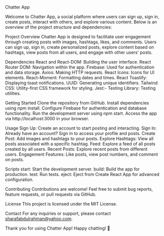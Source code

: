 Chatter App

Welcome to Chatter App, a social platform where users can sign up, sign in, create posts, interact with others, and explore various content. Below is an overview of the project structure and dependencies:

Project Overview
Chatter App is designed to facilitate user engagement through creating posts with images, hashtags, likes, and comments. Users can sign up, sign in, create personalized posts, explore content based on hashtags, view posts from all users, and engage with other users' posts.

Dependencies
React and React-DOM: Building the user interface.
React Router DOM: Navigation within the app.
Firebase: Used for authentication and data storage.
Axios: Making HTTP requests.
React Icons: Icons for UI elements.
React-Moment: Formatting dates and times.
React Toastify: Displaying toast notifications.
UUID: Generating unique identifiers.
Tailwind CSS: Utility-first CSS framework for styling.
Jest:- Testing Library: Testing utilities.

Getting Started
Clone the repository from GitHub.
Install dependencies using npm install.
Configure Firebase for authentication and database functionality.
Run the development server using npm start.
Access the app via http://localhost:3000 in your browser.

Usage
Sign Up: Create an account to start posting and interacting.
Sign In: Already have an account? Sign in to access your profile and posts.
Create Post: Add images and hashtags to your posts.
Explore Hashtags: View all posts associated with a specific hashtag.
Feed: Explore a feed of all posts created by all users.
Recent Posts: Explore recent posts from different users.
Engagement Features: Like posts, view post numbers, and comment on posts.

Scripts
start: Start the development server.
build: Build the app for production.
test: Run tests.
eject: Eject from Create React App for advanced configuration.

Contributing
Contributions are welcome! Feel free to submit bug reports, feature requests, or pull requests via GitHub.

License
This project is licensed under the MIT License.

Contact
For any inquiries or support, please contact sharafabdulrahman@yahoo.com.

Thank you for using Chatter App! Happy chatting! 🎉